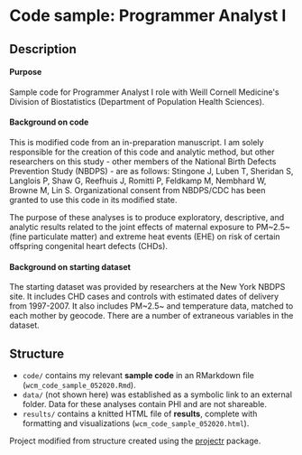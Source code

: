 # Code sample: Programmer Analyst I

## Description

#### Purpose

Sample code for Programmer Analyst I role with Weill Cornell Medicine's Division of Biostatistics (Department of Population Health Sciences). 

#### Background on code

This is modified code from an in-preparation manuscript. I am solely responsible for the creation of this code and analytic method, but other researchers on this study - other members of the National Birth Defects Prevention Study (NBDPS) - are as follows: Stingone J, Luben T, Sheridan S, Langlois P, Shaw G, Reefhuis J, Romitti P, Feldkamp M, Nembhard W, Browne M, Lin S. Organizational consent from NBDPS/CDC has been granted to use this code in its modified state.

The purpose of these analyses is to produce exploratory, descriptive, and analytic results related to the joint effects of maternal exposure to PM~2.5~ (fine particulate matter) and extreme heat events (EHE) on risk of certain offspring congenital heart defects (CHDs).

#### Background on starting dataset

The starting dataset was provided by researchers at the New York NBDPS site. It includes CHD cases and controls with estimated dates of delivery from 1997-2007. It also includes PM~2.5~ and temperature data, matched to each mother by geocode. There	are a number of extraneous variables in the dataset.

## Structure

* `code/` contains my relevant **sample code** in an RMarkdown file (`wcm_code_sample_052020.Rmd`).
* `data/` (not shown here) was established as a symbolic link to an external folder. Data for these analyses contain PHI and are not shareable.
* `results/` contains a knitted HTML file of **results**, complete with formatting and visualizations (`wcm_code_sample_052020.html`).

Project modified from structure created using the [projectr](https://github.com/jeff-goldsmith/projectr) package.
